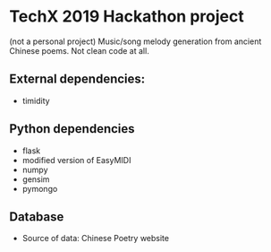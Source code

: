 # TechX 2019 Hackathon project
(not a personal project)
Music/song melody generation from ancient Chinese poems.
Not clean code at all.

## External dependencies: 
- timidity

## Python dependencies
- flask
- modified version of EasyMIDI
- numpy
- gensim
- pymongo

## Database
- Source of data: Chinese Poetry website
